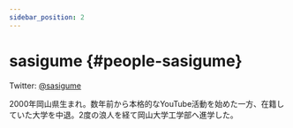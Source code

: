 ```yaml
---
sidebar_position: 2
---
```


# sasigume {#people-sasigume}
Twitter: [@sasigume](https://twitter.com/sasigume "Twitterアカウント")

2000年岡山県生まれ。数年前から本格的なYouTube活動を始めた一方、在籍していた大学を中退。2度の浪人を経て岡山大学工学部へ進学した。
